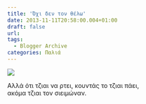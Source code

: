 ```yaml
---
title: 'Όχι δεν τον θέλω'
date: 2013-11-11T20:58:00.004+01:00
draft: false
url: 
tags:
  - Blogger Archive
categories: Παλιά
---
```


[![](https://blogger.googleusercontent.com/img/b/R29vZ2xl/AVvXsEjC6UE0Vo5hu9bBGs9jT3bsYsrOPLwTsuPl7VyIdNxyAH2LMJuBXeI9M63Fw74jVgNOuU6bW2xc3HSOLfRyx5z1RZxt83eaIa1N36teW7bnzeCfgOHxfATSApp-twrmJ5Z9Xj8wLr0W1RY/s320/Capture+d%E2%80%99e%CC%81cran+2013-11-11+a%CC%80+20.52.15.png)](https://blogger.googleusercontent.com/img/b/R29vZ2xl/AVvXsEjC6UE0Vo5hu9bBGs9jT3bsYsrOPLwTsuPl7VyIdNxyAH2LMJuBXeI9M63Fw74jVgNOuU6bW2xc3HSOLfRyx5z1RZxt83eaIa1N36teW7bnzeCfgOHxfATSApp-twrmJ5Z9Xj8wLr0W1RY/s1600/Capture+d%E2%80%99e%CC%81cran+2013-11-11+a%CC%80+20.52.15.png)

  
Αλλά ότι τζιαι να ρτει, κουντάς το τζιαι πάει,  
ακόμα τζιαι τον σιειμώναν.
